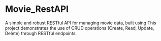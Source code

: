 # Movie_RestAPI
A simple and robust RESTful API for managing movie data, built using This project demonstrates the use of CRUD operations (Create, Read, Update, Delete) through RESTful endpoints.
